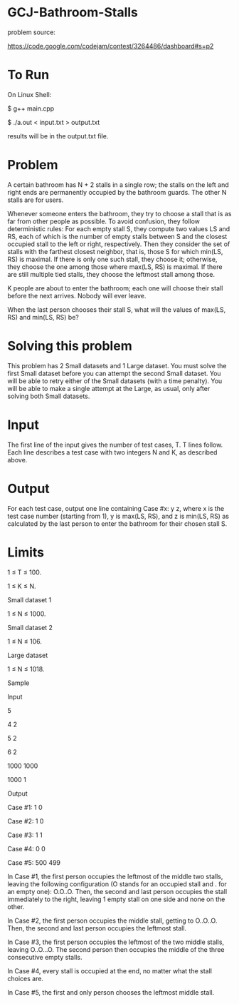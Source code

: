 # GCJ-Bathroom-Stalls

problem source:

https://code.google.com/codejam/contest/3264486/dashboard#s=p2 

# To Run

On Linux Shell:

$ g++ main.cpp

$ ./a.out < input.txt > output.txt

results will be in the output.txt file.

# Problem

A certain bathroom has N + 2 stalls in a single row; the stalls on the left and right ends are permanently occupied by the bathroom guards. The other N stalls are for users.

Whenever someone enters the bathroom, they try to choose a stall that is as far from other people as possible. To avoid confusion, they follow deterministic rules: For each empty stall S, they compute two values LS and RS, each of which is the number of empty stalls between S and the closest occupied stall to the left or right, respectively. Then they consider the set of stalls with the farthest closest neighbor, that is, those S for which min(LS, RS) is maximal. If there is only one such stall, they choose it; otherwise, they choose the one among those where max(LS, RS) is maximal. If there are still multiple tied stalls, they choose the leftmost stall among those.

K people are about to enter the bathroom; each one will choose their stall before the next arrives. Nobody will ever leave.

When the last person chooses their stall S, what will the values of max(LS, RS) and min(LS, RS) be?

# Solving this problem

This problem has 2 Small datasets and 1 Large dataset. You must solve the first Small dataset before you can attempt the second Small dataset. You will be able to retry either of the Small datasets (with a time penalty). You will be able to make a single attempt at the Large, as usual, only after solving both Small datasets.

# Input

The first line of the input gives the number of test cases, T. T lines follow. Each line describes a test case with two integers N and K, as described above.

# Output

For each test case, output one line containing Case #x: y z, where x is the test case number (starting from 1), y is max(LS, RS), and z is min(LS, RS) as calculated by the last person to enter the bathroom for their chosen stall S.

# Limits

1 ≤ T ≤ 100.

1 ≤ K ≤ N.

Small dataset 1

1 ≤ N ≤ 1000.

Small dataset 2

1 ≤ N ≤ 106.

Large dataset

1 ≤ N ≤ 1018.

Sample


Input 
 	
5

4 2

5 2

6 2

1000 1000

1000 1


Output

Case #1: 1 0

Case #2: 1 0

Case #3: 1 1

Case #4: 0 0

Case #5: 500 499


In Case #1, the first person occupies the leftmost of the middle two stalls, leaving the following configuration (O stands for an occupied stall and . for an empty one): O.O..O. Then, the second and last person occupies the stall immediately to the right, leaving 1 empty stall on one side and none on the other.

In Case #2, the first person occupies the middle stall, getting to O..O..O. Then, the second and last person occupies the leftmost stall.

In Case #3, the first person occupies the leftmost of the two middle stalls, leaving O..O...O. The second person then occupies the middle of the three consecutive empty stalls.

In Case #4, every stall is occupied at the end, no matter what the stall choices are.

In Case #5, the first and only person chooses the leftmost middle stall.

